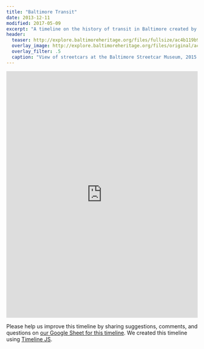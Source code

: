 ```yaml
---
title: "Baltimore Transit"
date: 2013-12-11
modified: 2017-05-09
excerpt: "A timeline on the history of transit in Baltimore created by Eli Pousson based on John Thomas Scharf's history of Baltimore omnibus lines and information from the Baltimore Streetcar Museum. Please share your comments and questions."
header:
  teaser: http://explore.baltimoreheritage.org/files/fullsize/ac4b119b93c8a9751ee8607254102f96.jpg
  overlay_image: http://explore.baltimoreheritage.org/files/original/ac4b119b93c8a9751ee8607254102f96.jpg
  overlay_filter: .5
  caption: "View of streetcars at the Baltimore Streetcar Museum, 2015. Photo by Brian P. Miller, [Baltimore Architecture Foundation](http://explore.baltimoreheritage.org/files/show/1178)."
---
```


<div class="full">
<iframe src='https://cdn.knightlab.com/libs/timeline3/latest/embed/index.html?source=1vb_RbCaiQTqxOTCYdIrSKLjE5QeOwUoiuEfGZJ_JM8g&font=Default&lang=en&initial_zoom=2&height=650' width='100%' height='650' webkitallowfullscreen mozallowfullscreen allowfullscreen frameborder='0'></iframe>
</div>

Please help us improve this timeline by sharing suggestions, comments, and questions on [our Google Sheet for this timeline](https://docs.google.com/spreadsheets/d/1vb_RbCaiQTqxOTCYdIrSKLjE5QeOwUoiuEfGZJ_JM8g/edit?usp=sharing). We created this timeline using [Timeline JS](http://timeline.knightlab.com/).

